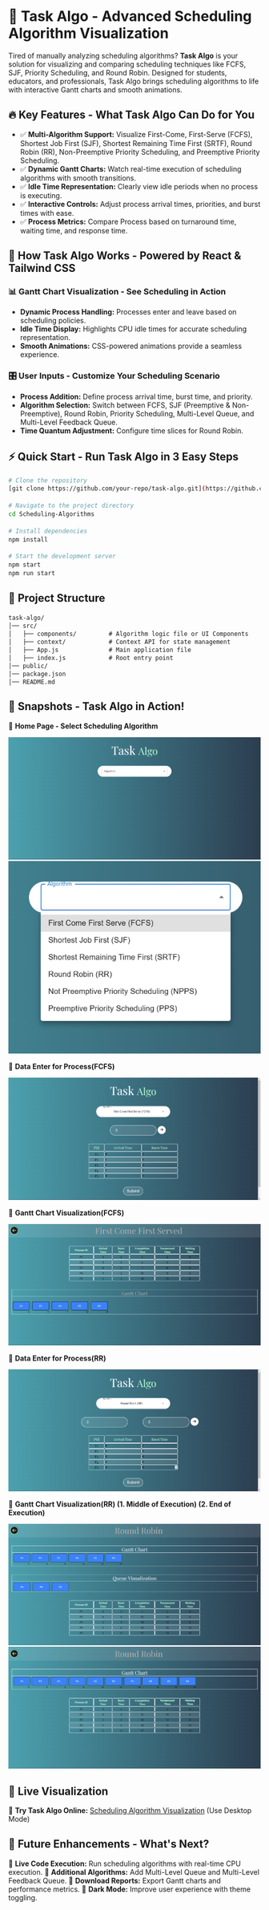 # 🚀 Task Algo - Advanced Scheduling Algorithm Visualization

Tired of manually analyzing scheduling algorithms? **Task Algo** is your solution for visualizing and comparing scheduling techniques like FCFS, SJF, Priority Scheduling, and Round Robin. Designed for students, educators, and professionals, Task Algo brings scheduling algorithms to life with interactive Gantt charts and smooth animations.

## 🔥 Key Features - What Task Algo Can Do for You

- ✅ **Multi-Algorithm Support:** Visualize First-Come, First-Serve (FCFS), Shortest Job First (SJF), Shortest Remaining Time First (SRTF), Round Robin (RR), Non-Preemptive Priority Scheduling, and Preemptive Priority Scheduling.
- ✅ **Dynamic Gantt Charts:** Watch real-time execution of scheduling algorithms with smooth transitions.
- ✅ **Idle Time Representation:** Clearly view idle periods when no process is executing.
- ✅ **Interactive Controls:** Adjust process arrival times, priorities, and burst times with ease.
- ✅ **Process Metrics:** Compare Process based on turnaround time, waiting time, and response time.

## 🧠 How Task Algo Works - Powered by React & Tailwind CSS

### 📊 Gantt Chart Visualization - See Scheduling in Action
- **Dynamic Process Handling:** Processes enter and leave based on scheduling policies.
- **Idle Time Display:** Highlights CPU idle times for accurate scheduling representation.
- **Smooth Animations:** CSS-powered animations provide a seamless experience.

### 🎛 User Inputs - Customize Your Scheduling Scenario
- **Process Addition:** Define process arrival time, burst time, and priority.
- **Algorithm Selection:** Switch between FCFS, SJF (Preemptive & Non-Preemptive), Round Robin, Priority Scheduling, Multi-Level Queue, and Multi-Level Feedback Queue.
- **Time Quantum Adjustment:** Configure time slices for Round Robin.

## ⚡ Quick Start - Run Task Algo in 3 Easy Steps

```sh
# Clone the repository
[git clone https://github.com/your-repo/task-algo.git](https://github.com/MeetAghara512/Scheduling-Algorithms)

# Navigate to the project directory
cd Scheduling-Algorithms

# Install dependencies
npm install

# Start the development server
npm start
npm run start
```

## 📂 Project Structure
```
task-algo/
│── src/
│   ├── components/         # Algorithm logic file or UI Components
│   ├── context/            # Context API for state management
│   ├── App.js              # Main application file
│   ├── index.js            # Root entry point
│── public/
│── package.json
│── README.md
```

## 📸 Snapshots - Task Algo in Action!
📌 **Home Page - Select Scheduling Algorithm**

![Home Page](https://github.com/MeetAghara512/Scheduling-Algorithms/blob/master/myapp/public/one.png)
![Home Page](https://github.com/MeetAghara512/Scheduling-Algorithms/blob/master/myapp/public/two.png)

📌 **Data Enter for Process(FCFS)**

![Process Input](https://github.com/MeetAghara512/Scheduling-Algorithms/blob/master/myapp/public/three.png)

📌 **Gantt Chart Visualization(FCFS)**

![Gantt Chart](https://github.com/MeetAghara512/Scheduling-Algorithms/blob/master/myapp/public/four.png)

📌 **Data Enter for Process(RR)**

![Process Input](https://github.com/MeetAghara512/Scheduling-Algorithms/blob/master/myapp/public/five.png)

📌 **Gantt Chart Visualization(RR) (1. Middle of Execution) (2. End of Execution)**

![Gantt Chart](https://github.com/MeetAghara512/Scheduling-Algorithms/blob/master/myapp/public/six.png)
![Gantt Chart](https://github.com/MeetAghara512/Scheduling-Algorithms/blob/master/myapp/public/seven.png)


## 🎥 Live Visualization
🔗 **Try Task Algo Online:** [Scheduling Algorithm Visualization](https://scheduling-algo.netlify.app) (Use Desktop Mode) 

## 🚀 Future Enhancements - What's Next?
📌 **Live Code Execution:** Run scheduling algorithms with real-time CPU execution.
📌 **Additional Algorithms:** Add Multi-Level Queue and Multi-Level Feedback Queue.
📌 **Download Reports:** Export Gantt charts and performance metrics.
📌 **Dark Mode:** Improve user experience with theme toggling.



